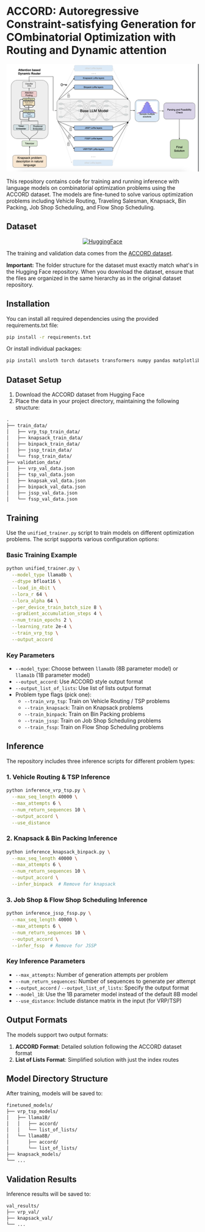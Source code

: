 # ACCORD: Autoregressive Constraint-satisfying Generation for COmbinatorial Optimization with Routing and Dynamic attention 

![Pipeline Overview](Pipline.png)

This repository contains code for training and running inference with language models on combinatorial optimization problems using the ACCORD dataset. The models are fine-tuned to solve various optimization problems including Vehicle Routing, Traveling Salesman, Knapsack, Bin Packing, Job Shop Scheduling, and Flow Shop Scheduling.

## Dataset

<div align="center">
  <a href="https://huggingface.co/datasets/henri24/ACCORD">
    <img src="https://huggingface.co/front/assets/huggingface_logo.svg" alt="HuggingFace" width="100"/>
  </a>
</div>

The training and validation data comes from the [ACCORD dataset](https://huggingface.co/datasets/mideavalwisard/ACCORD).

**Important:** The folder structure for the dataset must exactly match what's in the Hugging Face repository. When you download the dataset, ensure that the files are organized in the same hierarchy as in the original dataset repository.

## Installation

You can install all required dependencies using the provided requirements.txt file:

```bash
pip install -r requirements.txt
```

Or install individual packages:

```bash
pip install unsloth torch datasets transformers numpy pandas matplotlib seaborn tqdm
```

## Dataset Setup

1. Download the ACCORD dataset from Hugging Face
2. Place the data in your project directory, maintaining the following structure:

```
.
├── train_data/
│   ├── vrp_tsp_train_data/
│   ├── knapsack_train_data/
│   ├── binpack_train_data/
│   ├── jssp_train_data/
│   └── fssp_train_data/
├── validation_data/
│   ├── vrp_val_data.json
│   ├── tsp_val_data.json
│   ├── knapsak_val_data.json
│   ├── binpack_val_data.json
│   ├── jssp_val_data.json
│   └── fssp_val_data.json
```

## Training

Use the `unified_trainer.py` script to train models on different optimization problems. The script supports various configuration options:

### Basic Training Example

```bash
python unified_trainer.py \
  --model_type llama8b \
  --dtype bfloat16 \
  --load_in_4bit \
  --lora_r 64 \
  --lora_alpha 64 \
  --per_device_train_batch_size 8 \
  --gradient_accumulation_steps 4 \
  --num_train_epochs 2 \
  --learning_rate 2e-4 \
  --train_vrp_tsp \
  --output_accord
```

### Key Parameters

- `--model_type`: Choose between `llama8b` (8B parameter model) or `llama1b` (1B parameter model)
- `--output_accord`: Use ACCORD style output format
- `--output_list_of_lists`: Use list of lists output format
- Problem type flags (pick one):
  - `--train_vrp_tsp`: Train on Vehicle Routing / TSP problems
  - `--train_knapsack`: Train on Knapsack problems
  - `--train_binpack`: Train on Bin Packing problems
  - `--train_jssp`: Train on Job Shop Scheduling problems
  - `--train_fssp`: Train on Flow Shop Scheduling problems

## Inference

The repository includes three inference scripts for different problem types:

### 1. Vehicle Routing & TSP Inference

```bash
python inference_vrp_tsp.py \
  --max_seq_length 40000 \
  --max_attempts 6 \
  --num_return_sequences 10 \
  --output_accord \
  --use_distance
```

### 2. Knapsack & Bin Packing Inference

```bash
python inference_knapsack_binpack.py \
  --max_seq_length 40000 \
  --max_attempts 6 \
  --num_return_sequences 10 \
  --output_accord \
  --infer_binpack  # Remove for knapsack
```

### 3. Job Shop & Flow Shop Scheduling Inference

```bash
python inference_jssp_fssp.py \
  --max_seq_length 40000 \
  --max_attempts 6 \
  --num_return_sequences 10 \
  --output_accord \
  --infer_fssp  # Remove for JSSP
```

### Key Inference Parameters

- `--max_attempts`: Number of generation attempts per problem
- `--num_return_sequences`: Number of sequences to generate per attempt
- `--output_accord` / `--output_list_of_lists`: Specify the output format
- `--model_1B`: Use the 1B parameter model instead of the default 8B model
- `--use_distance`: Include distance matrix in the input (for VRP/TSP)

## Output Formats

The models support two output formats:

1. **ACCORD Format**: Detailed solution following the ACCORD dataset format
2. **List of Lists Format**: Simplified solution with just the index routes

## Model Directory Structure

After training, models will be saved to:

```
finetuned_models/
├── vrp_tsp_models/
│   ├── llama1B/
│   │   ├── accord/
│   │   └── list_of_lists/
│   └── llama8B/
│       ├── accord/
│       └── list_of_lists/
├── knapsack_models/
└── ...
```

## Validation Results

Inference results will be saved to:

```
val_results/
├── vrp_val/
├── knapsack_val/
└── ...
```

